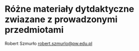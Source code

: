 # Różne materiały dytdaktyczne zwiazane z prowadzonymi przedmiotami
Robert Szmurło
robert.szmurlo@pw.edu.pl
